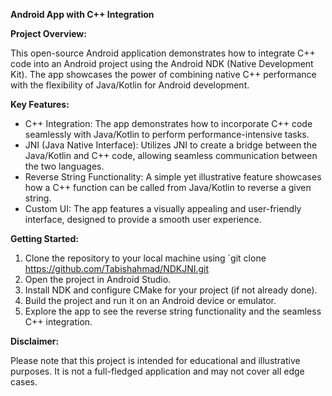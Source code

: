 **Android App with C++ Integration**


**Project Overview:**

This open-source Android application demonstrates how to integrate C++ code into an Android project using the Android NDK (Native Development Kit). The app showcases the power of combining native C++ performance with the flexibility of Java/Kotlin for Android development.

**Key Features:**

- C++ Integration: The app demonstrates how to incorporate C++ code seamlessly with Java/Kotlin to perform performance-intensive tasks.
- JNI (Java Native Interface): Utilizes JNI to create a bridge between the Java/Kotlin and C++ code, allowing seamless communication between the two languages.
- Reverse String Functionality: A simple yet illustrative feature showcases how a C++ function can be called from Java/Kotlin to reverse a given string.
- Custom UI: The app features a visually appealing and user-friendly interface, designed to provide a smooth user experience.

**Getting Started:**

1. Clone the repository to your local machine using `git clone https://github.com/Tabishahmad/NDKJNI.git
2. Open the project in Android Studio.
3. Install NDK and configure CMake for your project (if not already done).
4. Build the project and run it on an Android device or emulator.
5. Explore the app to see the reverse string functionality and the seamless C++ integration.

**Disclaimer:**

Please note that this project is intended for educational and illustrative purposes. It is not a full-fledged application and may not cover all edge cases.

